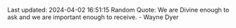 Last updated: 2024-04-02 16:51:15
Random Quote: We are Divine enough to ask and we are important enough to receive. - Wayne Dyer